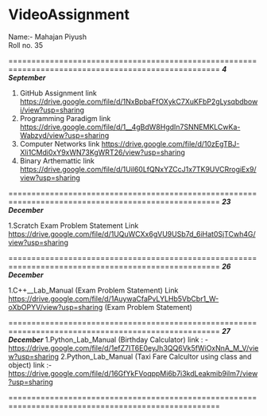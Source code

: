 # VideoAssignment 

Name:- Mahajan Piyush  
Roll no. 35 

====================================================================================================
___4 September___

1. GitHub Assignment    link https://drive.google.com/file/d/1NxBpbaFfOXykC7XuKFbP2gLysqbdbowi/view?usp=sharing
2. Programming Paradigm    link https://drive.google.com/file/d/1__4gBdW8HgdIn7SNNEMKLCwKa-Wabzyd/view?usp=sharing
3. Computer Networks      link https://drive.google.com/file/d/10zEgTBJ-Xli1CMdi0xY9xWN73KgWRT26/view?usp=sharing
4. Binary Arthemattic     link https://drive.google.com/file/d/1Uil60LfQNxYZCcJ1x7TK9UVCRrogiEx9/view?usp=sharing

====================================================================================================
___23 December___

1.Scratch Exam Problem Statement  Link https://drive.google.com/file/d/1UQuWCXx6gVU9USb7d_6iHat0SjTCwh4G/view?usp=sharing

====================================================================================================
___26 December___

1.C++__Lab_Manual (Exam Problem Statement) Link https://drive.google.com/file/d/1AuywaCfaPvLYLHb5VbCbr1_W-oXbOPYV/view?usp=sharing (Exam Problem Statement)

====================================================================================================
___27 December___
1.Python_Lab_Manual (Birthday Calculator) link : -https://drive.google.com/file/d/1efZ7IT6E0eyJh3QQ6Vk5fWiOxNnA_M_V/view?usp=sharing 
2.Python_Lab_Manual (Taxi Fare Calcultor using class and object) link :- https://drive.google.com/file/d/16GfYkFVoqppMi6b7i3kdLeakmib9ilm7/view?usp=sharing

====================================================================================================



